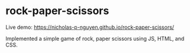 # rock-paper-scissors

Live demo: https://nicholas-p-nguyen.github.io/rock-paper-scissors/

Implemented a simple game of rock, paper scissors using JS, HTML, and CSS.